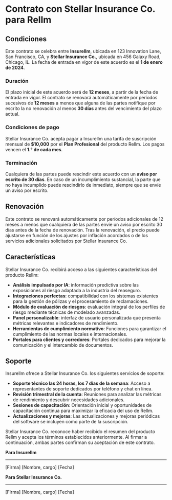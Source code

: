 # Contrato con Stellar Insurance Co. para Rellm

## Condiciones
Este contrato se celebra entre **Insurellm**, ubicada en 123 Innovation Lane, San Francisco, CA, y **Stellar Insurance Co.**, ubicada en 456 Galaxy Road, Chicago, IL. La fecha de entrada en vigor de este acuerdo es el **1 de enero de 2024**.

### Duración
El plazo inicial de este acuerdo será de **12 meses**, a partir de la fecha de entrada en vigor. El contrato se renovará automáticamente por períodos sucesivos de **12 meses** a menos que alguna de las partes notifique por escrito la no renovación al menos **30 días** antes del vencimiento del plazo actual.

### Condiciones de pago
Stellar Insurance Co. acepta pagar a Insurellm una tarifa de suscripción mensual de **$10,000** por el **Plan Profesional** del producto Rellm. Los pagos vencen el **1.° de cada mes**.

### Terminación
Cualquiera de las partes puede rescindir este acuerdo con un **aviso por escrito de 30 días**. En caso de un incumplimiento sustancial, la parte que no haya incumplido puede rescindirlo de inmediato, siempre que se envíe un aviso por escrito.

## Renovación
Este contrato se renovará automáticamente por períodos adicionales de 12 meses a menos que cualquiera de las partes envíe un aviso por escrito 30 días antes de la fecha de renovación. Tras la renovación, el precio puede ajustarse en función de los ajustes por inflación acordados o de los servicios adicionales solicitados por Stellar Insurance Co.

## Características
Stellar Insurance Co. recibirá acceso a las siguientes características del producto Rellm:

- **Análisis impulsado por IA**: información predictiva sobre las exposiciones al riesgo adaptada a la industria del reaseguro.
- **Integraciones perfectas**: compatibilidad con los sistemas existentes para la gestión de pólizas y el procesamiento de reclamaciones.
- **Módulo de evaluación de riesgos**: evaluación integral de los perfiles de riesgo mediante técnicas de modelado avanzadas.
- **Panel personalizable**: interfaz de usuario personalizada que presenta métricas relevantes e indicadores de rendimiento.
- **Herramientas de cumplimiento normativo**: Funciones para garantizar el cumplimiento de las normas locales e internacionales.
- **Portales para clientes y corredores**: Portales dedicados para mejorar la comunicación y el intercambio de documentos.

## Soporte
Insurellm ofrece a Stellar Insurance Co. los siguientes servicios de soporte:

- **Soporte técnico las 24 horas, los 7 días de la semana**: Acceso a representantes de soporte dedicados por teléfono y chat en línea.
- **Revisión trimestral de la cuenta**: Reuniones para analizar las métricas de rendimiento y descubrir necesidades adicionales.
- **Sesiones de capacitación**: Orientación inicial y oportunidades de capacitación continua para maximizar la eficacia del uso de Rellm.
- **Actualizaciones y mejoras**: Las actualizaciones y mejoras periódicas del software se incluyen como parte de la suscripción.

Stellar Insurance Co. reconoce haber recibido el resumen del producto Rellm y acepta los términos establecidos anteriormente. Al firmar a continuación, ambas partes confirman su aceptación de este contrato.

**Para Insurellm**
______________________________
[Firma]
[Nombre, cargo]
[Fecha]

**Para Stellar Insurance Co.**
______________________________
[Firma]
[Nombre, cargo]
[Fecha]